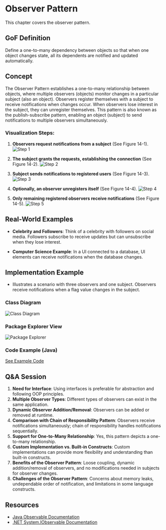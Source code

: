 # Observer Pattern

This chapter covers the observer pattern.

## GoF Definition

Define a one-to-many dependency between objects so that when one object changes state, all its dependents are notified and updated automatically.

## Concept

The Observer Pattern establishes a one-to-many relationship between objects, where multiple observers (objects) monitor changes in a particular subject (also an object). Observers register themselves with a subject to receive notifications when changes occur. When observers lose interest in the subject, they can unregister themselves. This pattern is also known as the publish-subscribe pattern, enabling an object (subject) to send notifications to multiple observers simultaneously.

### Visualization Steps:

1. **Observers request notifications from a subject** (See Figure 14-1).
   ![Step 1](<ImageURL>)

2. **The subject grants the requests, establishing the connection** (See Figure 14-2).
   ![Step 2](<ImageURL>)

3. **Subject sends notifications to registered users** (See Figure 14-3).
   ![Step 3](<ImageURL>)

4. **Optionally, an observer unregisters itself** (See Figure 14-4).
   ![Step 4](<ImageURL>)

5. **Only remaining registered observers receive notifications** (See Figure 14-5).
   ![Step 5](<ImageURL>)

## Real-World Examples

- **Celebrity and Followers**: Think of a celebrity with followers on social media. Followers subscribe to receive updates but can unsubscribe when they lose interest.

- **Computer Science Example**: In a UI connected to a database, UI elements can receive notifications when the database changes.

## Implementation Example

- Illustrates a scenario with three observers and one subject. Observers receive notifications when a flag value changes in the subject.

### Class Diagram
![Class Diagram](<ImageURL>)

### Package Explorer View
![Package Explorer](<ImageURL>)

### Code Example (Java)

[See Example Code](<JavaCodeURL>)

## Q&A Session

1. **Need for Interface**: Using interfaces is preferable for abstraction and following OOP principles.
2. **Multiple Observer Types**: Different types of observers can exist in the same application.
3. **Dynamic Observer Addition/Removal**: Observers can be added or removed at runtime.
4. **Comparison with Chain of Responsibility Pattern**: Observers receive notifications simultaneously; chain of responsibility handles notifications sequentially.
5. **Support for One-to-Many Relationship**: Yes, this pattern depicts a one-to-many relationship.
6. **Custom Implementation vs. Built-in Constructs**: Custom implementations can provide more flexibility and understanding than built-in constructs.
7. **Benefits of the Observer Pattern**: Loose coupling, dynamic addition/removal of observers, and no modifications needed in subjects for observer changes.
8. **Challenges of the Observer Pattern**: Concerns about memory leaks, undependable order of notification, and limitations in some language constructs.

## Resources

- [Java Observable Documentation](<JavaObservableURL>)
- [.NET System.IObservable<T> Documentation](<DotNetObservableURL>)

